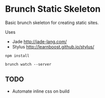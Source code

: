 # Brunch Static Skeleton
Basic brunch skeleton for creating static sites.

Uses
- Jade <http://jade-lang.com/>
- Stylus <http://learnboost.github.io/stylus/>

`npm install`

`brunch watch --server`


## TODO
- Automate inline css on build

